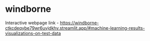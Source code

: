 # windborne
Interactive webpage link - https://windborne-ctkcdeqybe79wr6uvjdkhv.streamlit.app/#machine-learning-results-visualizations-on-test-data
